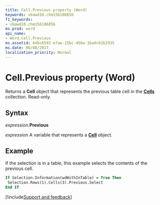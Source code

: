 ```yaml
---
title: Cell.Previous property (Word)
keywords: vbawd10.chm156106856
f1_keywords:
- vbawd10.chm156106856
ms.prod: word
api_name:
- Word.Cell.Previous
ms.assetid: 64bc6592-e7ae-15bc-456e-1ba0cb1b2935
ms.date: 06/08/2017
localization_priority: Normal
---
```



# Cell.Previous property (Word)

Returns a **Cell** object that represents the previous table cell in the **[Cells](Word.cells.md)** collection. Read-only.


## Syntax

_expression_.**Previous**

_expression_ A variable that represents a **[Cell](Word.Cell.md)** object.


## Example

If the selection is in a table, this example selects the contents of the previous cell.

```vb
If Selection.Information(wdWithInTable) = True Then 
 Selection.Rows(1).Cells(3).Previous.Select 
End If
```



[!include[Support and feedback](~/includes/feedback-boilerplate.md)]